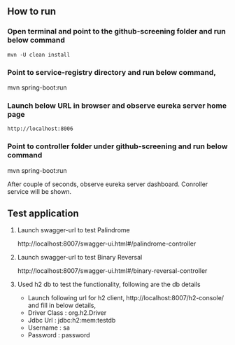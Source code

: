 ## How to run
 
### Open terminal and point to the github-screening folder and run below command
 
    mvn -U clean install
    
### Point to service-registry directory and  run below command,

   mvn spring-boot:run 
 
### Launch below URL in browser and observe eureka server home page
 
    http://localhost:8006
 
### Point to controller folder under github-screening and run below command

   mvn spring-boot:run 
   
   After couple of seconds, observe eureka server dashboard. Conroller service will be shown.
    
 
## Test application

 1) Launch swagger-url to test Palindrome
 
    http://localhost:8007/swagger-ui.html#/palindrome-controller
 
 2) Launch swagger-url to test Binary Reversal
    
    http://localhost:8007/swagger-ui.html#/binary-reversal-controller
    
 2) Used h2 db to test the functionality, following are the db details
 
    - Launch following url for h2 client, http://localhost:8007/h2-console/   and fill in below details,
    - Driver Class : org.h2.Driver
    - Jdbc Url :    jdbc:h2:mem:testdb
    - Username : sa
    - Password : password
    
    
